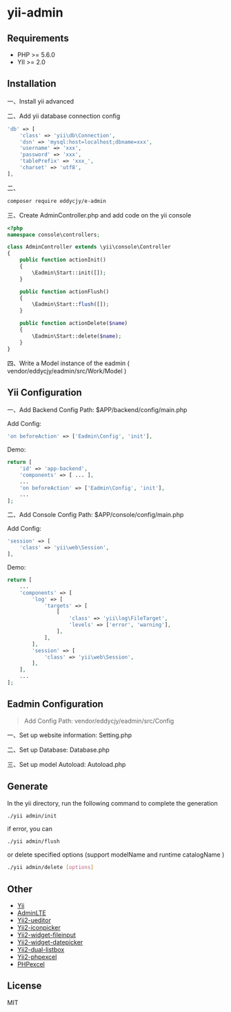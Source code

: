 # yii-admin

Requirements
------------
 - PHP >= 5.6.0
 - YII >= 2.0

Installation
------------

一、Install yii advanced

二、Add yii database connection config
``` php
'db' => [
    'class' => 'yii\db\Connection',
    'dsn' => 'mysql:host=localhost;dbname=xxx',
    'username' => 'xxx',
    'password' => 'xxx',
    'tablePrefix' => 'xxx_',
    'charset' => 'utf8',
],
```
二、
``` bash
composer require eddycjy/e-admin
```

三、Create AdminController.php and add code on the yii console

``` php
<?php
namespace console\controllers;

class AdminController extends \yii\console\Controller
{
    public function actionInit()
    {
        \Eadmin\Start::init([]);
    }

    public function actionFlush()
    {
        \Eadmin\Start::flush([]);
    }

    public function actionDelete($name)
    {
        \Eadmin\Start::delete($name);
    }
}
```

四、Write a Model instance of the eadmin ( vendor/eddycjy/eadmin/src/Work/Model )

Yii Configuration
------------

一、Add Backend Config Path: $APP/backend/config/main.php

Add Config:

``` php
'on beforeAction' => ['Eadmin\Config', 'init'],
```

Demo:

```php
return [
    'id' => 'app-backend',
    'components' => [ ... ],
    ...
    'on beforeAction' => ['Eadmin\Config', 'init'],
    ...
];
```

二、Add Console Config Path: $APP/console/config/main.php

Add Config:

``` php
'session' => [ 
    'class' => 'yii\web\Session',
],
```

Demo:
``` php
return [
    ...
    'components' => [
        'log' => [
            'targets' => [
                [
                    'class' => 'yii\log\FileTarget',
                    'levels' => ['error', 'warning'],
                ],
            ],
        ],
        'session' => [ 
            'class' => 'yii\web\Session',
        ],
    ],
    ...
];

```


Eadmin Configuration
------------

> Add Config Path: vendor/eddycjy/eadmin/src/Config

一、Set up website information: Setting.php

二、Set up Database: Database.php

三、Set up model Autoload: Autoload.php

Generate
------------

In the yii directory, run the following command to complete the generation

``` bash
./yii admin/init
```

if error, you can 

``` bash
./yii admin/flush 
```
or delete specified options (support modelName and runtime catalogName )

``` bash
./yii admin/delete [options]
```

Other
------------
- [Yii](https://github.com/yiisoft/yii2)
- [AdminLTE](https://github.com/almasaeed2010/AdminLTE)
- [Yii2-ueditor](https://github.com/EDDYCJY/yii2-ueditor)
- [Yii2-iconpicker](https://github.com/EDDYCJY/yii2-iconpicker)
- [Yii2-widget-fileinput](https://github.com/kartik-v/yii2-widget-fileinput)
- [Yii2-widget-datepicker](https://github.com/kartik-v/yii2-widget-datepicker)
- [Yii2-dual-listbox](https://github.com/softark/yii2-dual-listbox)
- [Yii2-phpexcel](https://github.com/moonlandsoft/yii2-phpexcel)
- [PHPexcel](https://github.com/PHPOffice/PHPExcel)

License
------------

MIT